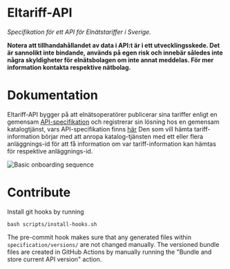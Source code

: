 # Eltariff-API
_Specifikation för ett API för Elnätstariffer i Sverige._

__Notera att tillhandahållandet av data i API:t är i ett utvecklingsskede. Det är sannolikt inte bindande, används på egen risk och innebär således inte några skyldigheter för elnätsbolagen om inte annat meddelas. För mer information kontakta respektive nätbolag.__
# Dokumentation
Eltariff-API bygger på att elnätsoperatörer publicerar sina tariffer enligt en gemensam [API-specifikation](specification/gridtariffapi.json)
och registrerar sin lösning hos en gemensam katalogtjänst, vars API-specifikation finns [här](specification/catalogueapi.json)
Den som vill hämta tariff-information börjar med att anropa katalog-tjänsten med ett eller flera anläggnings-id för att få information om var tariff-information kan hämtas för respektive anläggnings-id.

![Basic onboarding sequence](doc/Eltariff_sequence_diagram.svg)

# Contribute
Install git hooks by running

    bash scripts/install-hooks.sh

The pre-commit hook makes sure that any generated files within `specification/versions/` are not changed manually. The versioned bundle files are created in GitHub Actions by manually running the "Bundle and store current API version" action.
